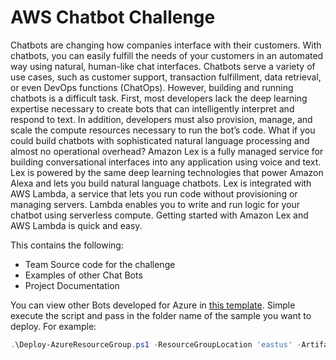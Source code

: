 # AWS Chatbot Challenge
Chatbots are changing how companies interface with their customers. With chatbots, you can easily fulfill the needs of your customers in an automated way using natural, human-like chat interfaces. Chatbots serve a variety of use cases, such as customer support, transaction fulfillment, data retrieval, or even DevOps functions (ChatOps).
However, building and running chatbots is a difficult task. First, most developers lack the deep learning expertise necessary to create bots that can intelligently interpret and respond to text. In addition, developers must also provision, manage, and scale the compute resources necessary to run the bot’s code.
What if you could build chatbots with sophisticated natural language processing and almost no operational overhead? Amazon Lex is a fully managed service for building conversational interfaces into any application using voice and text. Lex is powered by the same deep learning technologies that power Amazon Alexa and lets you build natural language chatbots. Lex is integrated with AWS Lambda, a service that lets you run code without provisioning or managing servers. Lambda enables you to write and run logic for your chatbot using serverless compute. Getting started with Amazon Lex and AWS Lambda is quick and easy.


This contains the following:

+   Team Source code for the challenge
+	Examples of other Chat Bots
+	Project Documentation

You can view other Bots developed for Azure in <a href="https://github.com/bentowner/edgar">this template</a>.
Simple execute the script and pass in the folder name of the sample you want to deploy.  For example:

```PowerShell
.\Deploy-AzureResourceGroup.ps1 -ResourceGroupLocation 'eastus' -ArtifactsStagingDirectory '[foldername]'
```